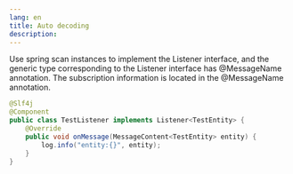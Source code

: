 ```yaml
---
lang: en
title: Auto decoding
description: 
---
```


Use spring scan instances to implement the Listener interface, and the generic type corresponding to the Listener interface has @MessageName annotation. The subscription information is located in the @MessageName annotation.

```java
@Slf4j
@Component
public class TestListener implements Listener<TestEntity> {
    @Override
    public void onMessage(MessageContent<TestEntity> entity) {
        log.info("entity:{}", entity);
    }
}
```
